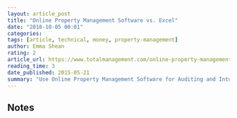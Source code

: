```yaml
---
layout: article_post
title: "Online Property Management Software vs. Excel"
date: "2018-10-05 00:01"
categories:
tags: [article, technical, money, property-management]
author: Emma Shean
rating: 2
article_url: https://www.totalmanagement.com/online-property-management-software-vs-excel/
reading_time: 3
date_published: 2015-05-21
summary: "Use Online Property Management Software for Auditing and Intuition"
---
```


## Notes
